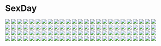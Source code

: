 # SexDay
![](https://konachan.com/image/cfc6f28762b0c2a94593f79d735d5650/Konachan.com%20-%2018429%20deedlit%20pirotess%20pointed_ears%20record_of_lodoss_war.jpg)
![](https://konachan.com/image/1864aeaed8de999f60c2789ee2c2d1ee/Konachan.com%20-%20169759%20bed%20black_hair%20blue_eyes%20edogawakid%20kneehighs%20long_hair%20navel%20nipple_slip%20nipples%20panties%20shackles%20shirt_lift%20skirt%20underboob%20underwear%20watermark.jpg)
![](https://konachan.com/image/9b77de8083b79ceed77a2522af9f9150/Konachan.com%20-%20301269%20blue_eyes%20bow%20brown_hair%20glasses%20gloves%20gray_hair%20group%20hat%20long_hair%20original%20pointed_ears%20red_hair%20skirt%20sword%20watermark%20weapon%20white_hair.jpg)
![](https://konachan.com/jpeg/ca7046df2fe17216292695a7a55a5e32/Konachan.com%20-%20292103%20animal%20apron%20blush%20candy%20cat%20catgirl%20drink%20fang%20green_eyes%20headdress%20long_hair%20maid%20original%20red_hair%20scan%20stockings%20tail%20twintails%20wristwear.jpg)
![](https://konachan.com/jpeg/c12bc6a48da533d010510ddda70eb50d/Konachan.com%20-%20123102%20drink%20game_cg%20maid%20nanatsu_no_fushigi_no_owarutoki%20tomariyama_fumi%20ueda_ryou%20waitress.jpg)
![](https://konachan.com/jpeg/fc9b7534f83da134e2872ff9566dc943/Konachan.com%20-%20277484%20bell%20blue_eyes%20blue_hair%20braids%20dress%20long_hair%20sakakidani%20scarf%20snow%20twintails%20vocaloid%20voiceroid%20yuzuki_yukari.jpg)
![](https://konachan.com/image/c53b702f91f0d67ccfed2c6906f1903c/Konachan.com%20-%2053369%20apron%20breasts%20censored%20cum%20favorite%20game_cg%20green_eyes%20hoshizora_no_memoria%20kogasaka_chinami%20kokonoka%20naked_apron%20nude%20pink_hair.jpg)
![](https://konachan.com/image/26b51ad377a658da0cbd38716d8d9092/Konachan.com%20-%2054184%20bunnygirl%20long_hair%20red_eyes%20reisen_udongein_inaba%20school_uniform%20skirt%20touhou.jpg)
![](https://konachan.com/image/2208f33dade520f7acd642f3e30017a4/Konachan.com%20-%2040176%20loli%20louise_fran%C3%A7oise_le_blanc_de_la_valli%C3%A8re%20panties%20pink_hair%20see_through%20thighhighs%20underwear%20zero_no_tsukaima.jpg)
![](https://konachan.com/image/daf84081d6c15508323948a1b5b12657/Konachan.com%20-%2070835%20asahina_mikuru%20cosplay%20durarara%21%21%20gintama%20group%20k-on%21%20koizumi_itsuki%20kyon%20lucky_star%20male%20nagato_yuki%20neon_genesis_evangelion%20suzumiya_haruhi.jpg)
![](https://konachan.com/jpeg/90d8c5f503733d2b0f44501e44bfbdf0/Konachan.com%20-%20299470%20aqua_hair%20ayamy%20bikini%20blush%20breasts%20cleavage%20green_eyes%20kardia_tou_abel%20long_hair%20swim_ring%20swimsuit%20tail%20water.jpg)
![](https://konachan.com/jpeg/0771d53ed07cff4515b32042649db20a/Konachan.com%20-%20200499%202-g%20black_hair%20breast_grab%20breasts%20censored%20game_cg%20long_hair%20nipples%20nude%20penis%20pussy_juice%20red_hair%20sex%20short_hair%20softhouse-seal%20wet%20yellow_eyes.jpg)
![](https://konachan.com/image/07c9a897f471bf00ab1c8c08e09f8587/Konachan.com%20-%20293561%20animal_ears%20arknights%20bow_%28weapon%29%20ceylon_%28arknights%29%20industrial%20lmf13007102%20long_hair%20schwarz_%28arknights%29%20see_through%20weapon.jpg)
![](https://konachan.com/image/ec1df08288ba6fcd5f448a1925af2ab7/Konachan.com%20-%2021668%20bleach%20inoue_orihime.jpg)
![](https://konachan.com/jpeg/7c28aebb3a703301ae5658909c6881aa/Konachan.com%20-%20172456%20blue_eyes%20blush%20brown_hair%20garter_belt%20headdress%20karory%20maid%20nipples%20nopan%20pussy%20see_through%20skirt%20skirt_lift%20stockings%20third-party_edit%20white.jpg)
![](https://konachan.com/jpeg/73b97bfb578f64e263a931edf44e1098/Konachan.com%20-%20232105%202girls%20bikini%20blue_eyes%20dracu-riot%21%20fang%20gray_hair%20hug%20kobuichi%20long_hair%20muririn%20ponytail%20red_eyes%20red_hair%20scan%20short_hair%20swim_ring%20swimsuit.jpg)
![](https://konachan.com/image/a557dbfd03ba8bb7e1dd67a3618494db/Konachan.com%20-%20188084%20ass%20blue_eyes%20blue_hair%20breasts%20cleavage%20hujimogeo%20original%20thighhighs%20underboob%20zoom_layer.jpg)
![](https://konachan.com/image/d5cc1c40befee351e1ad42da1da61c66/Konachan.com%20-%20128194%20blush%20green_hair%20original%20pink_hair%20short_hair%20twintails.jpg)
![](https://konachan.com/image/67fd72918b65f619c9511e61a152b9ae/Konachan.com%20-%2095808%20akatsuki_no_goei%20blue_hair%20breasts%20cleavage%20close%20game_cg%20kanzaki_moe%20red_eyes%20syangrila%20tomose_shunsaku.jpg)
![](https://konachan.com/image/c92f5ac0b2c8a9359f3232dfd0946bf3/Konachan.com%20-%2079059%20animal%20bird%20blonde_hair%20blue_hair%20clouds%20gen_%28enji%29%20green_hair%20landscape%20macross%20male%20ponytail%20ranka_lee%20saotome_alto%20scenic%20sheryl_nome%20sky.jpg)
![](https://konachan.com/image/841f170fbce4168df6afecb8c3bf7742/Konachan.com%20-%2031431%20breasts%20censored%20cum%20favorite%20game_cg%20happy_margaret%21%20kokonoka%20nipples%20penis%20pussy%20sex.jpg)
![](https://konachan.com/image/62541dcd787e9b6025d1039bde9599b0/Konachan.com%20-%20169772%20black_hair%20blue_eyes%20brown_hair%20dress%20glasses%20green_eyes%20hat%20long_hair%20pantyhose%20ponytail%20short_hair%20shorts%20skirt%20steins%3Bgate%20syow-maru%20tie%20white.jpg)
![](https://konachan.com/image/a671d5f015f5659537295e39a198c81f/Konachan.com%20-%20221793%20blue_eyes%20book%20boots%20brown_hair%20dress%20drink%20long_hair%20original%20teiraa.jpg)
![](https://konachan.com/image/80a4097e649641230120360ad1f7468e/Konachan.com%20-%2081918%20highschool_of_the_dead%20komuro_takashi%20miyamoto_rei%20petals%20school_uniform%20thighhighs%20weapon.jpg)
![](https://konachan.com/jpeg/c3877906e6c2c349b737a0092a9afee8/Konachan.com%20-%20221290%20apricot_cherry%20aqua_eyes%20ass%20ass_grab%20blonde_hair%20blush%20breasts%20game_cg%20kneehighs%20long_hair%20panties%20ribbons%20skirt%20skirt_lift%20suzue_maria%20underwear.jpg)
![](https://konachan.com/image/7f6cf5cee0bebc4638cdabf64bf4c2cb/Konachan.com%20-%2071044%20hatsune_miku%20twintails%20vocaloid.jpg)
![](https://konachan.com/jpeg/e3a7f0cb1d1b92d53871b4289bb2b7db/Konachan.com%20-%20254620%20blue_hair%20blush%20breasts%20cum%20dark_skin%20fire_emblem%20group%20long_hair%20navel%20nipples%20nude%20panties%20penis%20pussy%20sex%20uncensored%20underwear%20yellow_eyes.jpg)
![](https://konachan.com/image/7f80c7f73615ba0cad22218f718818f1/Konachan.com%20-%2074786%20ame_%28conronca%29%20animal%20black_eyes%20black_hair%20cat%20food%20original%20short_hair%20shorts.jpg)
![](https://konachan.com/image/4c950f2bd7ddb365007ceabd7ca43d46/Konachan.com%20-%2064340%20rumia%20touhou.jpg)
![](https://konachan.com/jpeg/b41377022b797b691d0cf9f6979bf6d8/Konachan.com%20-%20128477%20animal_ears%20black_hair%20gin_%28artist%29%20headband%20long_hair%20sakura_musubi%20sera_karen%20thighhighs%20waitress%20yellow_eyes.jpg)
![](https://konachan.com/image/0da403b62b84b7292e6a83494c11bb50/Konachan.com%20-%2080905%20building%20city%20clouds%20glasses%20moon%20night%20original%20paper%20sky%20stars%20torinoko_city_%28vocaloid%29.jpg)
![](https://konachan.com/image/c1b8ea34847eb3a9b21be816518d7845/Konachan.com%20-%2068586%20blue_hair%20blush%20calendar%20cameltoe%20ichapuri%21%20itou_life%20loli%20misaki_futaba%20nurse%20panties%20striped_panties%20thighhighs%20underwear%20yellow_eyes.jpg)
![](https://konachan.com/image/48e2f521a3d6d16b4f62f0ec58fc69c3/Konachan.com%20-%20191907%20black_rock_shooter%20chiba_tsuru%20hoodie%20jpeg_artifacts%20koutari_yuu.jpg)
![](https://konachan.com/jpeg/77e76e886d8c6b33f57cf16661d33f9f/Konachan.com%20-%20102401%20blue_eyes%20daiteikoku%20short_hair%20tagme%20white_hair.jpg)
![](https://konachan.com/image/40a6c2ed74f281edd13500925bc3a382/Konachan.com%20-%20172178%20aki_shizuha%20autumn%20blonde_hair%20close%20leaves%20lzh%20panties%20touhou%20underwear%20yellow_eyes.jpg)
![](https://konachan.com/image/d3ec1e1fb4c9b92bdabe4523a99eb2aa/Konachan.com%20-%2036734%20charlotte_hazelrink%20fujikura_yuu%20komori_kei%20princess_lover%20seika_houjouin%20sylvia_van_hossen.jpg)
![](https://konachan.com/image/5e41249c5f86ec4ce6aca98c205ed101/Konachan.com%20-%20286183%20book%20bow%20hat%20long_hair%20mage%20patchouli_knowledge%20pokachu%20purple_eyes%20purple_hair%20touhou%20white.jpg)
![](https://konachan.com/jpeg/ea385837442441cb02e0087e5342a005/Konachan.com%20-%20196719%20blue_eyes%20blush%20bondage%20breasts%20gradient%20houjou_hibiki%20kanichiri%20long_hair%20nipples%20nude%20precure%20pussy%20suite_precure%20tears%20thighhighs%20uncensored.jpg)
![](https://konachan.com/jpeg/f6b6a32795f4f7c2478d889b1e41c54c/Konachan.com%20-%20296460%20angel%20barefoot%20blonde_hair%20blue_eyes%20book%20dark%20drink%20feathers%20game_console%20guitar%20halo%20instrument%20kagumanikusu%20long_hair%20original%20shirt%20waifu2x%20wings.jpg)
![](https://konachan.com/jpeg/e00ef97d5a81d0f3c98cf8fcb6ad5942/Konachan.com%20-%20143995%20blue_eyes%20blue_hair%20gradient%20hatsune_miku%20long_hair%20nakoumi_kokoro%20panties%20shirt_lift%20striped_panties%20twintails%20underwear%20vocaloid.jpg)
![](https://konachan.com/image/f6be675da615d78a0c35f4113d73465c/Konachan.com%20-%204925%20air%20gray_hair%20long_hair%20purple_eyes%20school_uniform%20tohno_minagi.jpg)
![](https://konachan.com/image/731de6b824294d29e9bb13ca6c0f76b1/Konachan.com%20-%20281910%20black_eyes%20black_hair%20blush%20brown_eyes%20brown_hair%20flowers%20h.i.t_%2859-18-45%29%20kamijou_touma%20male%20misaka_mikoto%20ribbons%20school_uniform%20short_hair%20snow.jpg)
![](https://konachan.com/image/795767fdb83f5df47ee62434b591b360/Konachan.com%20-%2034168%20ayanami_rei%20neon_genesis_evangelion.jpg)
![](https://konachan.com/image/68414eb3677a0c7461d86087a8e2e66b/Konachan.com%20-%20201292%202girls%20animal%20aqua_eyes%20ass%20blonde_hair%20blush%20crab%20hat%20hazuki_watora%20karutamo%20loli%20long_hair%20nude%20original%20pink_eyes%20red_hair%20twintails%20yuri.jpg)
![](https://konachan.com/image/a1e5eeb14c55e89d0ac3a8dfe281e587/Konachan.com%20-%20267770%20ball%20beach%20bikini%20blush%20bow%20breasts%20cleavage%20clouds%20collar%20garter%20gray_hair%20long_hair%20navel%20ponytail%20shade%20signed%20sky%20swimsuit%20tie%20umbrella%20water.jpg)
![](https://konachan.com/jpeg/cbbc24d1f027537d17ede2bd1d587401/Konachan.com%20-%20224460%20blue_eyes%20dress%20gloves%20hat%20long_hair%20lpip%20necklace%20original%20pink_hair%20stockings%20waifu2x.jpg)
![](https://konachan.com/jpeg/fdd2ae0c704dc926f8c49c037298eff0/Konachan.com%20-%20246309%20brown_eyes%20brown_hair%20clouds%20original%20ryuga_%28balius%29%20school_uniform%20short_hair%20sky%20sunset%20tree.jpg)
![](https://konachan.com/image/db6e320c5d5412c550fca202aeea1643/Konachan.com%20-%2045595%20kagamine_rin%20sugano_manami%20vocaloid.jpg)
![](https://konachan.com/image/b19eab17243a545367724116d0f4e88f/Konachan.com%20-%2076371%20boots%20glasses%20goggles%20gumi%20headphones%20mirre%20vocaloid.jpg)
![](https://konachan.com/image/e3a9ea0f1d9eb41146b7157c21654117/Konachan.com%20-%2090795%20guitar%20instrument%20original%20tagme.jpg)
![](https://konachan.com/jpeg/3b53b9fe52b074ccd76ae391d9f8db29/Konachan.com%20-%20261471%20animal%20aqua_eyes%20barefoot%20blue_hair%20cat_smile%20dress%20flowers%20food%20grass%20halo%20horns%20long_hair%20mimikko_ui%20mvv%20water.jpg)
![](https://konachan.com/image/f643aa06e338fde1d9b4881642ee40d9/Konachan.com%20-%20241978%20airship%20animal%20ass%20ball%20bikini%20bird%20blush%20breasts%20clouds%20fish%20glasses%20group%20hug%20kaito%20male%20navel%20panties%20shorts%20signed%20skirt%20sky%20swimsuit%20water%20wink.jpg)
![](https://konachan.com/jpeg/ac583c4a67baf889e51fcb263a0b2616/Konachan.com%20-%20302070%20king_of_fighters%20mahha_warabi%20may_lee%20nude%20short_hair.jpg)
![](https://konachan.com/jpeg/ed2f0b0a2fb2e31d284ae60ea843b689/Konachan.com%20-%20243177%20aqua_eyes%20boots%20breasts%20dress%20elbow_gloves%20fuuro_%28johnsonwade%29%20gloves%20instrument%20long_hair%20magic%20music%20original%20red_hair%20thighhighs%20white%20wings.jpg)
![](https://konachan.com/image/49c40c6adcd65c029294cfbb4955d1a1/Konachan.com%20-%2060553%20ass%20breasts%20brown_hair%20gym_uniform%20nipples%20shinozuka_jouji.jpg)
![](https://konachan.com/image/3e10652d890ea8697b18dece38f0ee86/Konachan.com%20-%2090157%20kagamine_len%20kagamine_rin%20male%20vocaloid.jpg)
![](https://konachan.com/jpeg/a20e388fa14a7f3cc857de54241f055a/Konachan.com%20-%20306502%20ass%20bed%20blush%20elbow_gloves%20gloves%20gray_hair%20long_hair%20original%20panties%20purple_eyes%20ribbons%20ryuinu%20tail%20thighhighs%20underwear%20wings.jpg)
![](https://konachan.com/image/c2eb29963b2ab2d0bec9b0e40a24a73e/Konachan.com%20-%20173761%20blonde_hair%20blue_eyes%20bow%20flowers%20leaves%20long_hair%20nanna_%28irasutokanakili%29%20original%20petals%20rose.jpg)
![](https://konachan.com/image/17c102d3b189df8af664f974bf522abd/Konachan.com%20-%20104351%20animal_ears%20ass%20barefoot%20breasts%20brown_hair%20horo%20kemu%20long_hair%20nude%20ookami_to_koushinryou%20red_eyes%20sideboob%20tail%20underboob%20wolfgirl.jpg)
![](https://konachan.com/image/bdaca3d2630cea4f0d418544fd50a08e/Konachan.com%20-%20114294%20aegis%20blonde_hair%20blue_eyes%20cameltoe%20persona%20segami_daisuke%20thighhighs%20tie%20white.jpg)
![](https://konachan.com/jpeg/61f3e0c50a27500a65adb9c8d625c3de/Konachan.com%20-%20254208%20aqua_eyes%20azur_lane%20breasts%20choker%20elbow_gloves%20garter_belt%20gloves%20hat%20kon_%28k0n16%29%20long_hair%20stockings%20thighhighs%20waifu2x%20water%20white_hair.jpg)
![](https://konachan.com/jpeg/16ae06b2005cefab0d51979325523c7b/Konachan.com%20-%20297588%202girls%20aliasing%20blonde_hair%20brown_eyes%20brown_hair%20green_eyes%20long_hair%20original%20s2riridoll%20school_uniform%20skirt%20twintails.jpg)
![](https://konachan.com/jpeg/5b585d16e5cfd7a02a96dcc80b07847a/Konachan.com%20-%20231673%20aliasing%20aqua_eyes%20aqua_hair%20blue%20breasts%20cleavage%20garter%20headphones%20long_hair%20navel%20no_bra%20original%20ribbons%20tlla.jpg)
![](https://konachan.com/image/d5c76e7a4659209cd2adc09b5f0fd07a/Konachan.com%20-%20195681%20anthropomorphism%20bismarck_%28kancolle%29%20blonde_hair%20group%20hat%20kantai_collection%20long_hair%20polychromatic%20short_hair%20skirt%20uniform%20yasai_%28artist%29.jpg)
![](https://konachan.com/image/b3195d939c8dc5d1e6f5b4c6715a1efa/Konachan.com%20-%20149057%20idolmaster%20tagme.jpg)
![](https://konachan.com/image/75f3c5007647e8ceac97d7916811a4f0/Konachan.com%20-%20102215%20blue_eyes%20blue_hair%20breasts%20cleavage%20denpa_onna_to_seishun_otoko%20itosousou%20skirt%20touwa_erio.jpg)
![](https://konachan.com/jpeg/3a49a48460075d3dc222b447d541b215/Konachan.com%20-%20286035%20aqua_eyes%20ass%20barefoot%20bed%20blonde_hair%20blush%20breasts%20cleavage%20fate_grand_order%20fate_%28series%29%20nude%20panties%20panty_pull%20short_hair%20shunichi%20underwear.jpg)
![](https://konachan.com/jpeg/1c2a65b5912b72ee6f76d73bba0e43d9/Konachan.com%20-%20305741%20ass%20barefoot%20bed%20blush%20braids%20brown_eyes%20dark_skin%20demon%20flowers%20gray_hair%20ikomochi%20original%20panties%20pointed_ears%20rose%20tail%20underwear.jpg)
![](https://konachan.com/jpeg/8712306a890e3b3cf551899f28f08849/Konachan.com%20-%20189415%20akaza%20blonde_hair%20blue_eyes%20breasts%20censored%20food%20game_cg%20kinumura_ui%20masturbation%20may-be_soft%20nipples%20pocky%20pussy%20pussy_juice%20twintails.jpg)
![](https://konachan.com/image/b6d3773b941fd509f0f4a349833c022b/Konachan.com%20-%20262977%202girls%20akemi_homura%20akuma_homura%20bow%20brown_hair%20building%20dress%20headband%20hug%20kaname_madoka%20long_hair%20orange_eyes%20pink_hair%20red_eyes%20sky%20twintails.jpg)
![](https://konachan.com/jpeg/d4d4977a3ac0e873de4e3df2a89d4095/Konachan.com%20-%20249832%20close%20memento_%28sennen_sensou_aigis%29%20navel%20sennen_sensou_aigis%20tattoo%20thighhighs%20toriniku_%28selene1050%29.jpg)
![](https://konachan.com/jpeg/c0265050445d0a50ba4b3dca1c114cb2/Konachan.com%20-%20222828%20alyssa718%20brown_hair%20flowers%20japanese_clothes%20koutetsujou_no_kabaneri%20lolita_fashion%20mumei_%28kabaneri%29%20red_eyes%20short_hair%20twintails%20yukata.jpg)
![](https://konachan.com/image/2c18a46345a53a1b79673ba916f7f1ef/Konachan.com%20-%2026447%20naruto%20tsunade.jpeg)
![](https://konachan.com/image/a9d78831a0b811883e5492ad8911d209/Konachan.com%20-%20111622%20hatsune_miku%20karakuri_pierrot_%28vocaloid%29%20kinniku1234%20vocaloid.jpg)
![](https://konachan.com/image/eb9c761e736a6ab44fe45aec1a908548/Konachan.com%20-%20114782%20arikawa_satoru%20ass%20beach%20bikini%20blush%20breasts%20cleavage%20panties%20panty_pull%20swimsuit%20underwear%20wet%20yomehapi.jpg)
![](https://konachan.com/image/0c3cf908d7d5d806e678b1f48d65ec9b/Konachan.com%20-%2071980%20kagamine_rin%20vocaloid.jpg)
![](https://konachan.com/jpeg/66d64405be0d5a173b2fd83aa9b61712/Konachan.com%20-%2080140%20hatsune_miku%20twintails%20vocaloid.jpg)
![](https://konachan.com/image/3d56e80326ad8a286a6afe628673f1b5/Konachan.com%20-%2054812%20aqua_eyes%20aqua_hair%20hatsune_miku%20long_hair%20nyas%20thighhighs%20twintails%20vocaloid%20zettai_ryouiki.jpg)
![](https://konachan.com/jpeg/bae5a904c74a7dfae62acbf40ca90d41/Konachan.com%20-%20265242%20long_hair%20twintails%20vocaloid%20yusuke.jpg)
![](https://konachan.com/image/2c30ca0fc2a3eb6465bd26410d5310e2/Konachan.com%20-%20105551%20akemi_homura%20kaname_madoka%20mahou_shoujo_madoka_magica.jpg)
![](https://konachan.com/image/5723ac68d31869fc3282408c01b4c20d/Konachan.com%20-%20293177%20apron%20book%20breasts%20brown_hair%20food%20fruit%20logo%20moonshiner%20naked_apron%20nipples%20orange%20original%20pubic_hair%20purple_eyes%20short_hair%20wink%20yokaze_japan.jpg)
![](https://konachan.com/jpeg/65224ee81c3b09b9d55b9a9d68acfe67/Konachan.com%20-%20283949%20anthropomorphism%20azur_lane%20bikini%20breasts%20cameltoe%20headband%20long_hair%20navel%20nipples%20red_eyes%20richou_ask%20see_through%20swimsuit%20white_hair.jpg)
![](https://konachan.com/jpeg/32bcbb17259a11a562e35d1cce2d6b41/Konachan.com%20-%20257501%20breasts%20game_cg%20hanamiya_nagisa%20kuroya_shinobu%20navel%20nipples%20no_bra%20open_shirt%20see_through%20skirt_lift%20thighhighs%20trumple.jpg)
![](https://konachan.com/image/0ea2d7603ab70e44dc4b3995e14e37ea/Konachan.com%20-%2097576%20brown_eyes%20kobuichi%20long_hair%20red_hair%20ribbons%20school_uniform%20twintails%20white%20wink.jpg)
![](https://konachan.com/jpeg/fca1aa6b586886f465d52de231ab554b/Konachan.com%20-%20151431%20brown_hair%20butterfly%20caidychen%20original%20panties%20school_uniform%20underwear%20white.jpg)
![](https://konachan.com/image/a670591b4ede1fe6a7aec9a3856bc610/Konachan.com%20-%20142553%20din_%28raiden%29%20megurine_luka%20pink_hair%20shirt%20skirt%20thighhighs%20vocaloid.jpg)
![](https://konachan.com/image/014efccd066bd2aa179bc717f2db7e23/Konachan.com%20-%2086297%20aqua_hair%20breasts%20censored%20cum%20leura_%28suterii%29%20long_hair%20nipples%20nude%20original%20pussy%20sex%20spread_legs%20suterii%20yellow_eyes.jpg)
![](https://konachan.com/image/11d22f7e6940675a5983f30dee973a8b/Konachan.com%20-%2036801%20asahina_mikuru%20gym_uniform%20shirt_lift%20suzumiya_haruhi%20suzumiya_haruhi_no_yuutsu%20undressing.jpg)
![](https://konachan.com/image/ec2ea5fa2cfaa69d3faa6cdfe6c1ebab/Konachan.com%20-%20241106%202girls%20aqua_eyes%20aqua_hair%20brown_hair%20clouds%20domotolain%20flowers%20long_hair%20petals%20short_hair%20sky.jpg)
![](https://konachan.com/jpeg/f0ac7cbe7ea46149bae63d8358aec9d5/Konachan.com%20-%2088389%20animal_ears%20blush%20gokou_ruri%20kawasha%20ore_no_imouto_ga_konna_ni_kawaii_wake_ga_nai%20white.jpg)
![](https://konachan.com/image/fa66fd2b2f2209d3e417f04affb1d54e/Konachan.com%20-%20306923%20animal_ears%20breasts%20censored%20fang%20fate_grand_order%20fate_%28series%29%20fingering%20foxgirl%20long_hair%20nipples%20nude%20pink_hair%20sex%20tail%20wisespeak%20yellow_eyes.jpg)
![](https://konachan.com/image/7ba222883afe9180075503dc6d86c639/Konachan.com%20-%20208519%20apple%20blue_eyes%20boots%20cape%20cho_hyang%20eyepatch%20flamie_speeddraw%20food%20fruit%20gloves%20gun%20rokka_no_yuusha%20underboob%20weapon%20white_hair.jpg)
![](https://konachan.com/image/872ed8e852a31f042e1349a0986125fa/Konachan.com%20-%20232904%20aqua_eyes%20aqua_hair%20boots%20bow%20chain%20choker%20cirno%20fairy%20garter_belt%20gloves%20navel%20short_hair%20shorts%20tattoo%20touhou%20toutenkou.jpg)
![](https://konachan.com/jpeg/721a1e090c8ead14711c1c5bc434b905/Konachan.com%20-%20158855%20black_hair%20din_%28raiden%29%20flowers%20flute%20instrument%20japanese_clothes%20long_hair%20megurine_luka%20vocaloid.jpg)
![](https://konachan.com/jpeg/66a884c23c78dcd879c5621a0c9a5e4d/Konachan.com%20-%20185881%20anthropomorphism%20jintsuu_%28kancolle%29%20kantai_collection%20mokeo%20naka_%28kancolle%29%20ninja%20sendai_%28kancolle%29.jpg)
![](https://konachan.com/jpeg/3bcae215e4ef354169a6a7834624d486/Konachan.com%20-%20187153%20breasts%20nipples%20panties%20pussy%20third-party_edit%20tomose_shunsaku%20underwear%20white.jpg)
![](https://konachan.com/jpeg/3aa9a7055da42dbb61219ea700dd07c6/Konachan.com%20-%20201217%20dualscreen%20gun%20hatsune_miku%20mecha%20mivit%20polychromatic%20skirt%20thighhighs%20vocaloid%20weapon.jpg)
![](https://konachan.com/jpeg/e1c8f15c6d523db7d8a1ad3263f5618b/Konachan.com%20-%20280679%20aliasing%20blue_hair%20blush%20breasts%20censored%20game_cg%20gradient%20hug%20long_hair%20male%20nipples%20nude%20penis%20pussy%20pussy_juice%20red_eyes%20short_hair%20spiral%21%21.jpg)
![](https://konachan.com/image/1de09618fa7f15231354176fa0d63532/Konachan.com%20-%20157850%20guitar%20instrument%20rojiko%20tagme.jpg)
![](https://konachan.com/image/954b288f8f1f2f03af876e8f2d12e229/Konachan.com%20-%20207584%20blonde_hair%20dress%20elbow_gloves%20gloves%20jenny_lehmann%20original%20realistic%20tiara%20wedding_attire.jpg)

